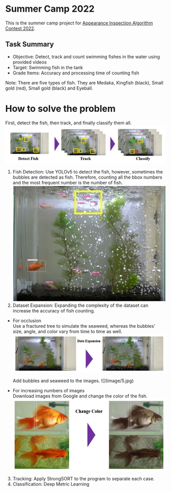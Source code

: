 # Summer Camp 2022
This is the summer camp project for [Appearance Inspection Algorithm Contest 2022](http://alcon.itlab.org/detail/).

## Task Summary
  - Objective: Detect, track and count swimming fishes in the water using provided videos
  - Target: Swimming fish in the tank
  - Grade Items: Accuracy and processing time of counting fish
   <p>
   Note: There are five types of fish. They are Medaka, Kingfish (black), Small gold (red), Small gold (black) and Eyeball.




# How to solve the problem
First, detect the fish, then track, and finally classify them all. 
![](image/1.jpg)
1. Fish Detection: Use YOLOv5 to detect the fish, however, sometimes the bubbles are detected as fish. Therefore, counting all the bbox numbers and the most frequent number is the number of fish.
![](image/2.jpg)
2. Dataset Expansion: Expanding the complexity of the dataset can increase the accuracy of fish counting. 
 - For occlusion   
     Use a fractured tree to simulate the seaweed, whereas the bubbles’ size, angle, and color vary from time to time as well. 
![](image/3.jpg)
     <p>
     Add bubbles and seaweed to the images. 
     ![](image/5.jpg)
 - For increasing numbers of images   
     Download images from Google and change the color of the fish.
![](image/4.jpg)     
3. Tracking: Apply StrongSORT to the program to separate each case. 
4. Classification: Deep Metric Learning 


